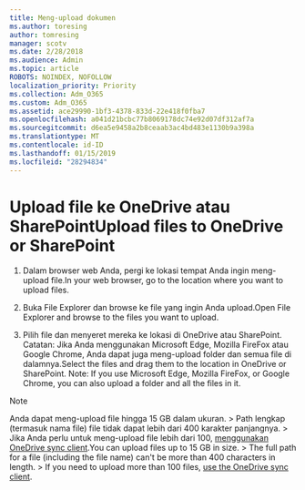 ```yaml
---
title: Meng-upload dokumen
ms.author: toresing
author: tomresing
manager: scotv
ms.date: 2/28/2018
ms.audience: Admin
ms.topic: article
ROBOTS: NOINDEX, NOFOLLOW
localization_priority: Priority
ms.collection: Adm_O365
ms.custom: Adm_O365
ms.assetid: ace29990-1bf3-4378-833d-22e418f0fba7
ms.openlocfilehash: a041d21bcbc77b8069178dc74e92d07df312af7a
ms.sourcegitcommit: d6ea5e9458a2b8ceaab3ac4bd483e1130b9a398a
ms.translationtype: MT
ms.contentlocale: id-ID
ms.lasthandoff: 01/15/2019
ms.locfileid: "28294834"
---
```

# <a name="upload-files-to-onedrive-or-sharepoint"></a><span data-ttu-id="6f1b5-102">Upload file ke OneDrive atau SharePoint</span><span class="sxs-lookup"><span data-stu-id="6f1b5-102">Upload files to OneDrive or SharePoint</span></span>

1. <span data-ttu-id="6f1b5-103">Dalam browser web Anda, pergi ke lokasi tempat Anda ingin meng-upload file.</span><span class="sxs-lookup"><span data-stu-id="6f1b5-103">In your web browser, go to the location where you want to upload files.</span></span>
    
2. <span data-ttu-id="6f1b5-104">Buka File Explorer dan browse ke file yang ingin Anda upload.</span><span class="sxs-lookup"><span data-stu-id="6f1b5-104">Open File Explorer and browse to the files you want to upload.</span></span>
    
3. <span data-ttu-id="6f1b5-p101">Pilih file dan menyeret mereka ke lokasi di OneDrive atau SharePoint. Catatan: Jika Anda menggunakan Microsoft Edge, Mozilla FireFox atau Google Chrome, Anda dapat juga meng-upload folder dan semua file di dalamnya.</span><span class="sxs-lookup"><span data-stu-id="6f1b5-p101">Select the files and drag them to the location in OneDrive or SharePoint. Note: If you use Microsoft Edge, Mozilla FireFox, or Google Chrome, you can also upload a folder and all the files in it.</span></span>
    
> [!NOTE]
>  <span data-ttu-id="6f1b5-p102">Anda dapat meng-upload file hingga 15 GB dalam ukuran. > Path lengkap (termasuk nama file) file tidak dapat lebih dari 400 karakter panjangnya. > Jika Anda perlu untuk meng-upload file lebih dari 100, [menggunakan OneDrive sync client](https://go.microsoft.com/fwlink/?linkid=866427).</span><span class="sxs-lookup"><span data-stu-id="6f1b5-p102">You can upload files up to 15 GB in size. >  The full path for a file (including the file name) can't be more than 400 characters in length. >  If you need to upload more than 100 files, [use the OneDrive sync client](https://go.microsoft.com/fwlink/?linkid=866427).</span></span> 
  

